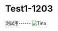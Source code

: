 # Test1-1203
測試用------
![Tina](https://github.com/tina8860035/Test1-1203/assets/52558635/7be74bb8-0963-4547-bac7-7c728c0ec500)
